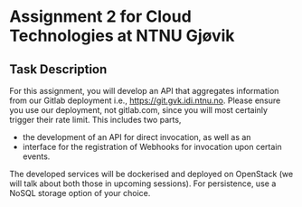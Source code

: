 # Assignment 2 for Cloud Technologies at NTNU Gjøvik
## Task Description
For this assignment, you will develop an API that aggregates information from our Gitlab deployment i.e., https://git.gvk.idi.ntnu.no. Please ensure you use our deployment, not gitlab.com, since you will most certainly trigger their rate limit.
This includes two parts,

- the development of an API for direct invocation, as well as an
- interface for the registration of Webhooks for invocation upon certain events.

The developed services will be dockerised and deployed on OpenStack (we will talk about both those in upcoming sessions). For persistence, use a NoSQL storage option of your choice.
